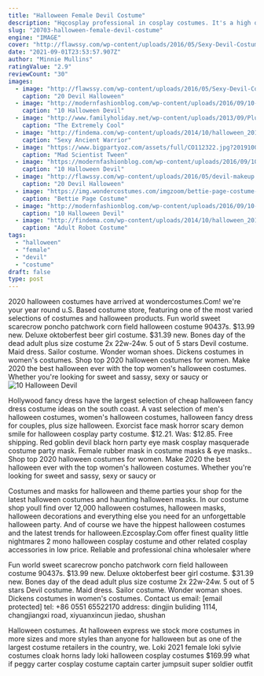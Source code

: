 ```yaml
---
title: "Halloween Female Devil Costume"
description: "Hqcosplay professional in cosplay costumes. It's a high quality cosplay costume store sales movie costumes, game costumes, anime costumes, cosplay wigs. Including adult halloween"
slug: "20703-halloween-female-devil-costume"
engine: "IMAGE"
cover: "http://flawssy.com/wp-content/uploads/2016/05/Sexy-Devil-Costume.jpg"
date: "2021-09-01T23:53:57.907Z"
author: "Minnie Mullins"
ratingValue: "2.9"
reviewCount: "30"
images:
  - image: "http://flawssy.com/wp-content/uploads/2016/05/Sexy-Devil-Costume.jpg"
    caption: "20 Devil Halloween"
  - image: "http://modernfashionblog.com/wp-content/uploads/2016/09/10-Halloween-Devil-Makeup-Ideas-For-Girls-Women-2016-6.jpg"
    caption: "10 Halloween Devil"
  - image: "http://www.familyholiday.net/wp-content/uploads/2013/09/Plus-Size-Halloween-Costumes-Ideas-For-Women-27.jpg"
    caption: "The Extremely Cool"
  - image: "http://findema.com/wp-content/uploads/2014/10/halloween_20141289.jpg"
    caption: "Sexy Ancient Warrior"
  - image: "https://www.bigpartyoz.com/assets/full/CO112322.jpg?20191007093325"
    caption: "Mad Scientist Tween"
  - image: "https://modernfashionblog.com/wp-content/uploads/2016/09/10-Halloween-Devil-Makeup-Ideas-For-Girls-Women-2016-3.jpg"
    caption: "10 Halloween Devil"
  - image: "http://flawssy.com/wp-content/uploads/2016/05/devil-makeup.jpg"
    caption: "20 Devil Halloween"
  - image: "https://img.wondercostumes.com/imgzoom/bettie-page-costume-31598.jpg"
    caption: "Bettie Page Costume"
  - image: "http://modernfashionblog.com/wp-content/uploads/2016/09/10-Halloween-Devil-Makeup-Ideas-For-Girls-Women-2016-8.jpg"
    caption: "10 Halloween Devil"
  - image: "http://findema.com/wp-content/uploads/2014/10/halloween_20144902.jpg"
    caption: "Adult Robot Costume"
tags:
  - "halloween"
  - "female"
  - "devil"
  - "costume"
draft: false
type: post
---
```


2020 halloween costumes have arrived at wondercostumes.Com! we're your year round u.S. Based costume store, featuring one of the most varied selections of costumes and halloween products. Fun world sweet scarecrow poncho patchwork corn field halloween costume 90437s. $13.99 new. Deluxe oktoberfest beer girl costume. $31.39 new. Bones day of the dead adult plus size costume 2x 22w-24w. 5 out of 5 stars  Devil costume. Maid dress. Sailor costume. Wonder woman shoes. Dickens costumes in women's costumes. Shop top 2020 halloween costumes for women. Make 2020 the best halloween ever with the top women's halloween costumes. Whether you're looking for sweet and sassy, sexy or saucy or
![10 Halloween Devil](http://modernfashionblog.com/wp-content/uploads/2016/09/10-Halloween-Devil-Makeup-Ideas-For-Girls-Women-2016-6.jpg "10 Halloween Devil")

Hollywood fancy dress have the largest selection of cheap halloween fancy dress costume ideas on the south coast. A vast selection of men&#39;s halloween costumes, women&#39;s halloween costumes, halloween fancy dress for couples, plus size halloween. Exorcist face mask horror scary demon smile for halloween cosplay party costume. $12.21. Was: $12.85. Free shipping.  Red goblin devil black horn party eye mask cosplay masquerade costume party mask. Female rubber mask in costume masks &amp; eye masks.. Shop top 2020 halloween costumes for women. Make 2020 the best halloween ever with the top women&#39;s halloween costumes. Whether you&#39;re looking for sweet and sassy, sexy or saucy or
<!--inArticleAds-->

<!--galleryOne-->

Costumes and masks for halloween and theme parties your shop for the latest halloween costumes and haunting halloween masks. In our costume shop youll find over 12,000 halloween costumes, halloween masks, halloween decorations and everything else you need for an unforgettable halloween party. And of course we have the hippest halloween costumes and the latest trends for halloween.Ezcosplay.Com offer finest quality little nightmares 2 mono halloween cosplay costume and other related cosplay accessories in low price. Reliable and professional china wholesaler where
<!--inArticleAds-->

<!--galleryTwo-->

Fun world sweet scarecrow poncho patchwork corn field halloween costume 90437s. $13.99 new. Deluxe oktoberfest beer girl costume. $31.39 new. Bones day of the dead adult plus size costume 2x 22w-24w. 5 out of 5 stars  Devil costume. Maid dress. Sailor costume. Wonder woman shoes. Dickens costumes in women's costumes. Contact us email: [email protected] tel: +86 0551 65522170 address: dingjin buliding 1114, changjiangxi road, xiyuanxincun jiedao, shushan
<!--galleryThree-->

Halloween costumes. At halloween express we stock more costumes in more sizes and more styles than anyone for halloween but as one of the largest costume retailers in the country, we. Loki 2021 female loki sylvie costumes cloak horns lady loki halloween cosplay costumes $169.99 what if peggy carter cosplay costume captain carter jumpsuit super soldier outfit